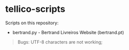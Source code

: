# tellico-scripts

Scripts on this repository:
- bertrand.py - Bertrand Livreiros Website (bertrand.pt)
> Bugs: UTF-8 characters are not working;
